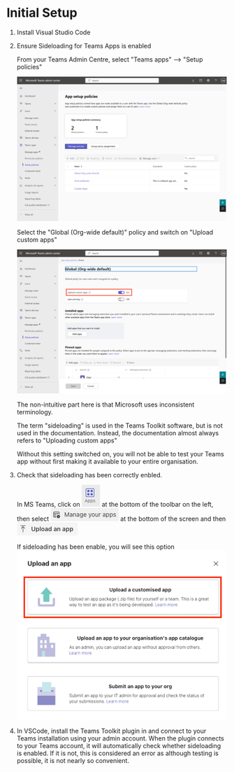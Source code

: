 # Initial Setup

1. Install Visual Studio Code
1. Ensure Sideloading for Teams Apps is enabled

   From your Teams Admin Centre, select "Teams apps" --> "Setup policies"

   ![Teams Setup Policies](../img/teams_setup_policies.png)

   Select the "Global (Org-wide default)" policy and switch on "Upload custom apps"

   ![Upload custom apps](../img/upload_custom_apps.png)

   The non-intuitive part here is that Microsoft uses inconsistent terminology.

   The term "sideloading" is used in the Teams Toolkit software, but is not used in the documentation.
   Instead, the documentation almost always refers to "Uploading custom apps"

   Without this setting switched on, you will not be able to test your Teams app without first making it available to your entire organisation.

2. Check that sideloading has been correctly enbled.

   In MS Teams, click on <img src="../img/icon_apps.png" /> at the bottom of the toolbar on the left, then select <img src="../img/icon_manage_your_apps.png" /> at the bottom of the screen and then <img src="../img/icon_upload_an_app.png" />

   If sideloading has been enable, you will see this option ![Upload customised app](../img/upload_customised_app.png)
3. In VSCode, install the Teams Toolkit plugin in and connect to your Teams installation using your admin account.
   When the plugin connects to your Teams account, it will automatically check whether sideloading is enabled.
   If it is not, this is considered an error as although testing is possible, it is not nearly so convenient.
